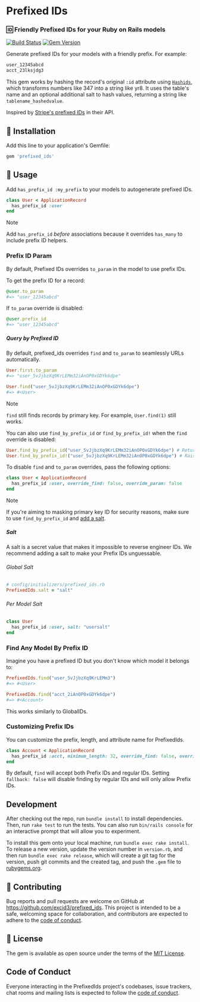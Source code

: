 <p align="center">
  <h1>Prefixed IDs</h1>
</p>

### 🆔 Friendly Prefixed IDs for your Ruby on Rails models

[![Build Status](https://github.com/excid3/prefixed_ids/workflows/Tests/badge.svg)](https://github.com/excid3/prefixed_ids/actions) [![Gem Version](https://badge.fury.io/rb/prefixed_ids.svg)](https://badge.fury.io/rb/prefixed_ids)

Generate prefixed IDs for your models with a friendly prefix. For example:

```ruby
user_12345abcd
acct_23lksjdg3
```

This gem works by hashing the record's original `:id` attribute using [`Hashids`](https://hashids.org/ruby/), which transforms numbers like 347 into a string like yr8. It uses the table's name and an optional additional salt to hash values, returning a string like `tablename_hashedvalue`.

Inspired by [Stripe's prefixed IDs](https://stripe.com/docs/api) in their API.

## 🚀 Installation

Add this line to your application's Gemfile:

```ruby
gem 'prefixed_ids'
```

## 📝 Usage

Add `has_prefix_id :my_prefix` to your models to autogenerate prefixed IDs.

```ruby
class User < ApplicationRecord
  has_prefix_id :user
end
```

> [!NOTE]
> Add `has_prefix_id` _before_ associations because it overrides `has_many` to include prefix ID helpers.

### Prefix ID Param

By default, Prefixed IDs overrides `to_param` in the model to use prefix IDs.

To get the prefix ID for a record:

```ruby
@user.to_param
#=> "user_12345abcd"
```

If `to_param` override is disabled:

```ruby
@user.prefix_id
#=> "user_12345abcd"
```

##### Query by Prefixed ID

By default, prefixed_ids overrides `find` and `to_param` to seamlessly URLs automatically.

```ruby
User.first.to_param
#=> "user_5vJjbzXq9KrLEMm32iAnOP0xGDYk6dpe"

User.find("user_5vJjbzXq9KrLEMm32iAnOP0xGDYk6dpe")
#=> #<User>
```

> [!NOTE]
> `find` still finds records by primary key. For example, `User.find(1)` still works.

You can also use `find_by_prefix_id` or `find_by_prefix_id!` when the `find` override is disabled:

```ruby
User.find_by_prefix_id("user_5vJjbzXq9KrLEMm32iAnOP0xGDYk6dpe") # Returns a User or nil
User.find_by_prefix_id!("user_5vJjbzXq9KrLEMm32iAnOP0xGDYk6dpe") # Raises an exception if not found
```

To disable `find` and `to_param` overrides, pass the following options:

```ruby
class User < ApplicationRecord
  has_prefix_id :user, override_find: false, override_param: false
end
```

> [!NOTE]
> If you're aiming to masking primary key ID for security reasons, make sure to use `find_by_prefix_id` and [add a salt](#salt).

##### Salt

A salt is a secret value that makes it impossible to reverse engineer IDs. We recommend adding a salt to make your Prefix IDs unguessable.

###### Global Salt

```ruby
# config/initializers/prefixed_ids.rb
PrefixedIds.salt = "salt"
```

###### Per Model Salt

```ruby
class User
  has_prefix_id :user, salt: "usersalt"
end
```

### Find Any Model By Prefix ID

Imagine you have a prefixed ID but you don't know which model it belongs to:

```ruby
PrefixedIds.find("user_5vJjbzXq9KrLEMm3")
#=> #<User>

PrefixedIds.find("acct_2iAnOP0xGDYk6dpe")
#=> #<Account>
```

This works similarly to GlobalIDs.

### Customizing Prefix IDs

You can customize the prefix, length, and attribute name for PrefixedIds.

```ruby
class Account < ApplicationRecord
  has_prefix_id :acct, minimum_length: 32, override_find: false, override_param: false, salt: "", fallback: false
end
```

By default, `find` will accept both Prefix IDs and regular IDs. Setting `fallback: false` will disable finding by regular IDs and will only allow Prefix IDs.

## Development

After checking out the repo, run `bundle install` to install dependencies. Then, run `rake test` to run the tests. You can also run `bin/rails console` for an interactive prompt that will allow you to experiment.

To install this gem onto your local machine, run `bundle exec rake install`. To release a new version, update the version number in `version.rb`, and then run `bundle exec rake release`, which will create a git tag for the version, push git commits and the created tag, and push the `.gem` file to [rubygems.org](https://rubygems.org).

## 🙏 Contributing

Bug reports and pull requests are welcome on GitHub at https://github.com/excid3/prefixed_ids. This project is intended to be a safe, welcoming space for collaboration, and contributors are expected to adhere to the [code of conduct](https://github.com/[USERNAME]/prefixed_ids/blob/master/CODE_OF_CONDUCT.md).

## 📝 License

The gem is available as open source under the terms of the [MIT License](https://opensource.org/licenses/MIT).

## Code of Conduct

Everyone interacting in the PrefixedIds project's codebases, issue trackers, chat rooms and mailing lists is expected to follow the [code of conduct](https://github.com/[USERNAME]/prefixed_ids/blob/master/CODE_OF_CONDUCT.md).
